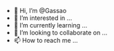 - 👋 Hi, I’m @Gassao
- 👀 I’m interested in ...
- 🌱 I’m currently learning ...
- 💞️ I’m looking to collaborate on ...
- 📫 How to reach me ...

<!---
Gassao/Gassao is a ✨ special ✨ repository because its `README.md` (this file) appears on your GitHub profile.
You can click the Preview link to take a look at your changes.
--->
